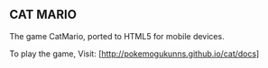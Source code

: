 CAT MARIO
-----------------

The game CatMario, ported to HTML5 for mobile devices.

To play the game, Visit:
[http://pokemogukunns.github.io/cat/docs]
